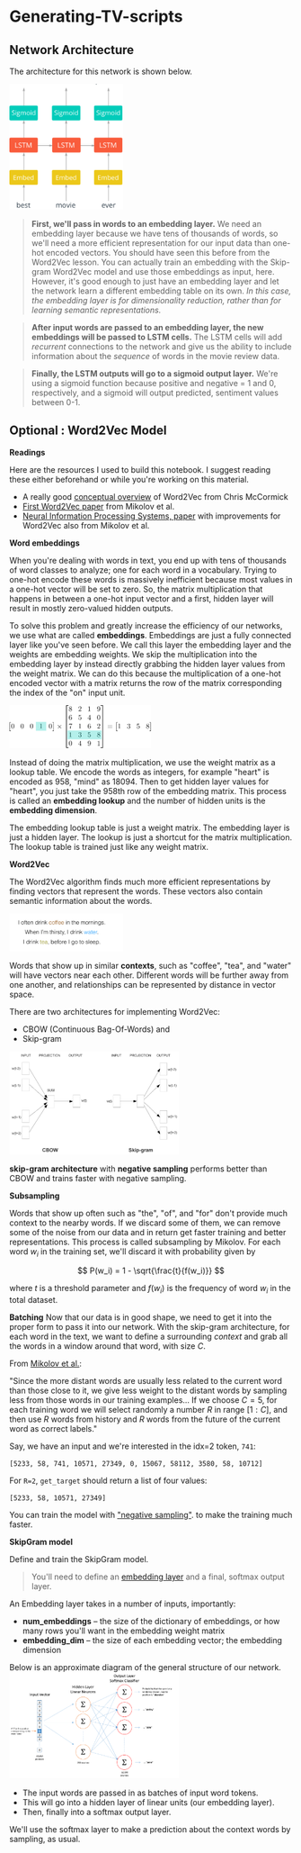 # Generating-TV-scripts

## Network Architecture

The architecture for this network is shown below.

<img src="images/network_diagram.png" width=40%>

>**First, we'll pass in words to an embedding layer.** We need an embedding layer because we have tens of thousands of words, so we'll need a more efficient representation for our input data than one-hot encoded vectors. You should have seen this before from the Word2Vec lesson. You can actually train an embedding with the Skip-gram Word2Vec model and use those embeddings as input, here. However, it's good enough to just have an embedding layer and let the network learn a different embedding table on its own. *In this case, the embedding layer is for dimensionality reduction, rather than for learning semantic representations.*

>**After input words are passed to an embedding layer, the new embeddings will be passed to LSTM cells.** The LSTM cells will add *recurrent* connections to the network and give us the ability to include information about the *sequence* of words in the movie review data. 

>**Finally, the LSTM outputs will go to a sigmoid output layer.** We're using a sigmoid function because positive and negative = 1 and 0, respectively, and a sigmoid will output predicted, sentiment values between 0-1. 


## Optional : Word2Vec Model 

**Readings**

Here are the resources I used to build this notebook. I suggest reading these either beforehand or while you're working on this material.

* A really good [conceptual overview](http://mccormickml.com/2016/04/19/word2vec-tutorial-the-skip-gram-model/) of Word2Vec from Chris McCormick 
* [First Word2Vec paper](https://arxiv.org/pdf/1301.3781.pdf) from Mikolov et al.
* [Neural Information Processing Systems, paper](http://papers.nips.cc/paper/5021-distributed-representations-of-words-and-phrases-and-their-compositionality.pdf) with improvements for Word2Vec also from Mikolov et al.

**Word embeddings**

When you're dealing with words in text, you end up with tens of thousands of word classes to analyze; one for each word in a vocabulary. Trying to one-hot encode these words is massively inefficient because most values in a one-hot vector will be set to zero. So, the matrix multiplication that happens in between a one-hot input vector and a first, hidden layer will result in mostly zero-valued hidden outputs.

To solve this problem and greatly increase the efficiency of our networks, we use what are called **embeddings**. Embeddings are just a fully connected layer like you've seen before. We call this layer the embedding layer and the weights are embedding weights. We skip the multiplication into the embedding layer by instead directly grabbing the hidden layer values from the weight matrix. We can do this because the multiplication of a one-hot encoded vector with a matrix returns the row of the matrix corresponding the index of the "on" input unit.

<img src='images/lookup_matrix.png' width=50%>

Instead of doing the matrix multiplication, we use the weight matrix as a lookup table. We encode the words as integers, for example "heart" is encoded as 958, "mind" as 18094. Then to get hidden layer values for "heart", you just take the 958th row of the embedding matrix. This process is called an **embedding lookup** and the number of hidden units is the **embedding dimension**.
 
The embedding lookup table is just a weight matrix. The embedding layer is just a hidden layer. The lookup is just a shortcut for the matrix multiplication. The lookup table is trained just like any weight matrix.

**Word2Vec**

The Word2Vec algorithm finds much more efficient representations by finding vectors that represent the words. These vectors also contain semantic information about the words.

<img src="images/context_drink.png" width=40%>

Words that show up in similar **contexts**, such as "coffee", "tea", and "water" will have vectors near each other. Different words will be further away from one another, and relationships can be represented by distance in vector space.


There are two architectures for implementing Word2Vec:
* CBOW (Continuous Bag-Of-Words) and 
* Skip-gram

<img src="images/word2vec_architectures.png" width=60%>

 **skip-gram architecture** with **negative sampling** performs better than CBOW and trains faster with negative sampling.
 
 **Subsampling**

Words that show up often such as "the", "of", and "for" don't provide much context to the nearby words. If we discard some of them, we can remove some of the noise from our data and in return get faster training and better representations. This process is called subsampling by Mikolov. For each word $w_i$ in the training set, we'll discard it with probability given by 

$$ P(w_i) = 1 - \sqrt{\frac{t}{f(w_i)}} $$

where $t$ is a threshold parameter and $f(w_i)$ is the frequency of word $w_i$ in the total dataset.

**Batching**
Now that our data is in good shape, we need to get it into the proper form to pass it into our network. With the skip-gram architecture, for each word in the text, we want to define a surrounding _context_ and grab all the words in a window around that word, with size $C$. 

From [Mikolov et al.](https://arxiv.org/pdf/1301.3781.pdf): 

"Since the more distant words are usually less related to the current word than those close to it, we give less weight to the distant words by sampling less from those words in our training examples... If we choose $C = 5$, for each training word we will select randomly a number $R$ in range $[ 1: C ]$, and then use $R$ words from history and $R$ words from the future of the current word as correct labels."

Say, we have an input and we're interested in the idx=2 token, `741`: 
```
[5233, 58, 741, 10571, 27349, 0, 15067, 58112, 3580, 58, 10712]
```

For `R=2`, `get_target` should return a list of four values:
```
[5233, 58, 10571, 27349]
```

You can train the model with ["negative sampling"](http://papers.nips.cc/paper/5021-distributed-representations-of-words-and-phrases-and-their-compositionality.pdf). to make the training much faster.

**SkipGram model**

Define and train the SkipGram model. 
> You'll need to define an [embedding layer](https://pytorch.org/docs/stable/nn.html#embedding) and a final, softmax output layer.

An Embedding layer takes in a number of inputs, importantly:
* **num_embeddings** – the size of the dictionary of embeddings, or how many rows you'll want in the embedding weight matrix
* **embedding_dim** – the size of each embedding vector; the embedding dimension

Below is an approximate diagram of the general structure of our network.
<img src="images/skip_gram_net_arch.png" width=60% class="center">

* The input words are passed in as batches of input word tokens. 
* This will go into a hidden layer of linear units (our embedding layer). 
* Then, finally into a softmax output layer. 

We'll use the softmax layer to make a prediction about the context words by sampling, as usual.
